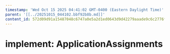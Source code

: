```yaml
---
timestamp: 'Wed Oct 15 2025 04:41:02 GMT-0400 (Eastern Daylight Time)'
parent: '[[../20251015_044102.bbf92b8b.md]]'
content_id: 572d09d91a15487048c6747a0e5a2d1ed0643d9d42279aaade9c6c2776f588a5
---
```


# implement: ApplicationAssignments
